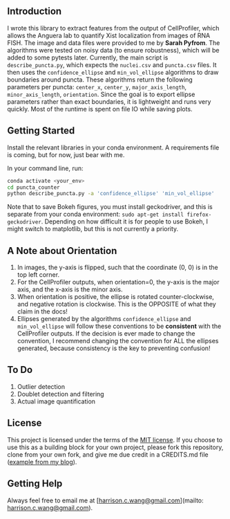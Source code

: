 ## Introduction

I wrote this library to extract features from the output of CellProfiler, which allows the Anguera lab to quantify Xist localization from images of RNA FISH. The image and data files were provided to me by **Sarah Pyfrom**. The algorithms were tested on noisy data (to ensure robustness), which will be added to some pytests later. Currently, the main script is `describe_puncta.py`, which expects the `nuclei.csv` and `puncta.csv` files. It then uses the `confidence_ellipse` and `min_vol_ellipse` algorithms to draw boundaries around puncta. These algorithms return the following parameters per puncta: `center_x`, `center_y`, `major_axis_length`, `minor_axis_length`, `orientation`. Since the goal is to export ellipse parameters rather than exact boundaries, it is lightweight and runs very quickly. Most of the runtime is spent on file IO while saving plots.



## Getting Started

Install the relevant libraries in your conda environment. A requirements file is coming, but for now, just bear with me.

In your command line, run:

```bash
conda activate <your_env>
cd puncta_counter
python describe_puncta.py -a 'confidence_ellipse' 'min_vol_ellipse'
```

Note that to save Bokeh figures, you must install geckodriver, and this is separate from your conda environment:  `sudo apt-get install firefox-geckodriver`. Depending on how difficult it is for people to use Bokeh, I might switch to matplotlib, but this is not currently a priority.



## A Note about Orientation

1. In images, the y-axis is flipped, such that the coordinate (0, 0) is in the top left corner.
2. For the CellProfiler outputs, when orientation=0, the y-axis is the major axis, and the x-axis is the minor axis.
3. When orientation is positive, the ellipse is rotated counter-clockwise, and negative rotation is clockwise. This is the OPPOSITE of what they claim in the docs!
4. Ellipses generated by the algorithms `confidence_ellipse` and `min_vol_ellipse` will follow these conventions to be **consistent** with the CellProfiler outputs. If the decision is ever made to change the convention, I recommend changing the convention for ALL the ellipses generated, because consistency is the key to preventing confusion!



## To Do

1. Outlier detection
2. Doublet detection and filtering
3. Actual image quantification



## License

This project is licensed under the terms of the [MIT license](https://github.com/harrisonized/puncta-counter/blob/master/LICENSE). If you choose to use this as a building block for your own project, please fork this repository, clone from your own fork, and give me due credit in a CREDITS.md file ([example from my blog](https://github.com/harrisonized/harrisonized.github.io/blob/master/CREDITS.md)).



## Getting Help

Always feel free to email me at [harrison.c.wang@gmail.com](mailto: harrison.c.wang@gmail.com).